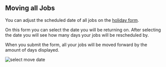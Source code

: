 ## Moving all Jobs

You can adjust the scheduled date of all jobs on the [holiday form](https://roundpartner.co.uk/booking/holiday).

On this form you can select the date you will be returning on.
After selecting the date you will see how many days your jobs will be rescheduled by.

When you submit the form, all your jobs will be moved forward by the amount of days displayed.

![select move date](https://github.com/roundpartner/roundpartner-documentation/raw/master/page/images/holiday-reshedule-date.png "Select move date")
